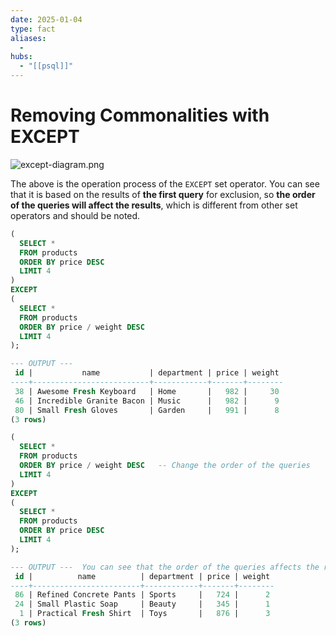 ```yaml
---
date: 2025-01-04
type: fact
aliases:
  -
hubs:
  - "[[psql]]"
---
```


# Removing Commonalities with EXCEPT

![except-diagram.png](../assets/imgs/except-diagram.png)

The above is the operation process of the `EXCEPT` set operator. You can see that it is based on the results of **the first query** for exclusion, so **the order of the queries will affect the results**, which is different from other set operators and should be noted.

```sql
(
  SELECT * 
  FROM products
  ORDER BY price DESC
  LIMIT 4
)
EXCEPT
(
  SELECT * 
  FROM products
  ORDER BY price / weight DESC
  LIMIT 4
);

--- OUTPUT ---
 id |           name           | department | price | weight 
----+--------------------------+------------+-------+--------
 38 | Awesome Fresh Keyboard   | Home       |   982 |     30
 46 | Incredible Granite Bacon | Music      |   982 |      9
 80 | Small Fresh Gloves       | Garden     |   991 |      8
(3 rows)

```
```sql
(
  SELECT * 
  FROM products
  ORDER BY price / weight DESC   -- Change the order of the queries
  LIMIT 4
)
EXCEPT
(
  SELECT * 
  FROM products
  ORDER BY price DESC
  LIMIT 4
);

--- OUTPUT ---  You can see that the order of the queries affects the results.
 id |          name          | department | price | weight 
----+------------------------+------------+-------+--------
 86 | Refined Concrete Pants | Sports     |   724 |      2
 24 | Small Plastic Soap     | Beauty     |   345 |      1
  1 | Practical Fresh Shirt  | Toys       |   876 |      3
(3 rows)
```
